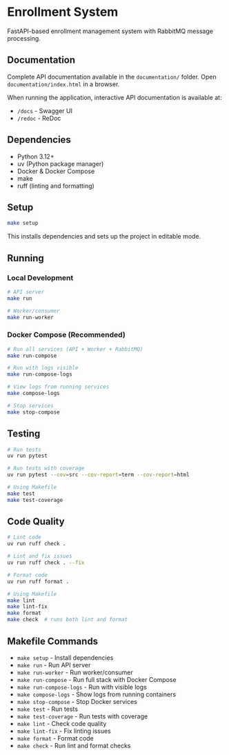 # Enrollment System

FastAPI-based enrollment management system with RabbitMQ message processing.

## Documentation

Complete API documentation available in the `documentation/` folder. Open `documentation/index.html` in a browser.

When running the application, interactive API documentation is available at:
- `/docs` - Swagger UI
- `/redoc` - ReDoc

## Dependencies

- Python 3.12+
- uv (Python package manager)
- Docker & Docker Compose
- make
- ruff (linting and formatting)

## Setup

```bash
make setup
```

This installs dependencies and sets up the project in editable mode.

## Running

### Local Development
```bash
# API server
make run

# Worker/consumer
make run-worker
```

### Docker Compose (Recommended)
```bash
# Run all services (API + Worker + RabbitMQ)
make run-compose

# Run with logs visible
make run-compose-logs

# View logs from running services
make compose-logs

# Stop services
make stop-compose
```

## Testing

```bash
# Run tests
uv run pytest

# Run tests with coverage
uv run pytest --cov=src --cov-report=term --cov-report=html

# Using Makefile
make test
make test-coverage
```

## Code Quality

```bash
# Lint code
uv run ruff check .

# Lint and fix issues
uv run ruff check . --fix

# Format code
uv run ruff format .

# Using Makefile
make lint
make lint-fix
make format
make check  # runs both lint and format
```

## Makefile Commands

- `make setup` - Install dependencies
- `make run` - Run API server
- `make run-worker` - Run worker/consumer
- `make run-compose` - Run full stack with Docker Compose
- `make run-compose-logs` - Run with visible logs
- `make compose-logs` - Show logs from running containers
- `make stop-compose` - Stop Docker services
- `make test` - Run tests
- `make test-coverage` - Run tests with coverage
- `make lint` - Check code quality
- `make lint-fix` - Fix linting issues
- `make format` - Format code
- `make check` - Run lint and format checks

